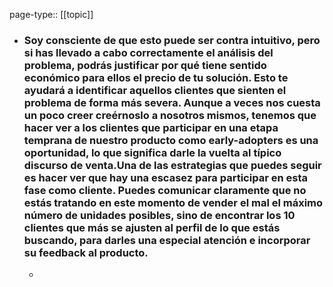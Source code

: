 page-type:: [[topic]]
- ### Soy consciente de que esto puede ser contra intuitivo, pero si has llevado a cabo correctamente el análisis del problema, podrás justificar por qué tiene sentido económico para ellos el precio de tu solución. Esto te ayudará a identificar aquellos clientes que sienten el problema de forma más severa. Aunque a veces nos cuesta un poco creer creérnoslo a nosotros mismos, tenemos que hacer ver a los clientes que participar en una etapa temprana de nuestro producto como early-adopters es una oportunidad, lo que significa darle la vuelta al típico discurso de venta.Una de las estrategias que puedes seguir es hacer ver que hay una escasez para participar en esta fase como cliente. Puedes comunicar claramente que no estás tratando en este momento de vender el mal el máximo número de unidades posibles, sino de encontrar los 10 clientes que más se ajusten al perfil de lo que estás buscando, para darles una especial atención e incorporar su feedback al producto.
  - 


